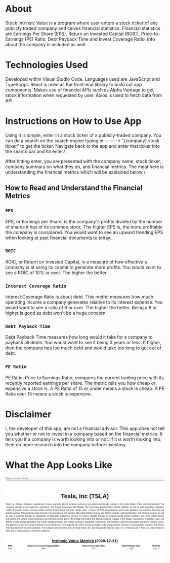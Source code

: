 # About

Stock Intrinsic Value is a program where user enters a stock ticker of any publicly traded company and ceives financial statistics. Financial statistics are Earnings Per Share (EPS), Return on Invested Capital (ROIC), Price-to-Earnings (PE) Ratio, Debt Payback Time and Invest Coverage Ratio. Info about the company is included as well.

# Technologies Used

Developed within Visual Studio Code. Languages used are JavaScript and TypeScript. React is used as the front-end library to build out app components. Makes use of financial APIs such as Alpha Vantage to get stock information when requested by user. Axios is used to fetch data from API.

# Instructions on How to Use App

Using it is simple, enter in a stock ticker of a publicly-traded company. You can do a search on the search engine typing in -----> "{company} stock ticker" to get the ticker. Navigate back to the app and enter that ticker into the search bar and hit enter.\

After hitting enter, you are presented with the company name, stock ticker, company summary on what they do, and financial metrics. The meat here is understanding the financial metrics which will be explained below.\

## How to Read and Understand the Financial Metrics

### `EPS`

EPS, or Earnings per Share, is the company's profits divided by the number of shares it has of its common stock. The higher EPS is, the more profitable the company is considered. You would want to see an upward trending EPS when looking at past financial documents to today.

### `ROIC`

ROIC, or Return on Invested Capital, is a measure of how effective a company is at using its capital to generate more profits. You would want to see a ROIC of 10% or over. The higher the better.

### `Interest Coverage Ratio`

Interest Coverage Ratio is about debt. This metric measures how much operating income a company generates relative to its interest expense. You would want to see a ratio of 6 or over. The higher the better. Being a 6 or higher is good as debt won't be a huge concern.

### `Debt Payback Time`

Debt Payback Time measures how long would it take for a company to payback all debts. You would want to see it being 3 years or less. If higher, then the company has too much debt and would take too long to get out of debt.

### `PE Ratio`

PE Ratio, Price to Earnings Ratio, compares the current trading price with its recently reported earnings per share. The metric tells you how cheap or expensive a stock is. A PE Ratio of 15 or under means a stock is cheap. A PE Ratio over 15 means a stock is expensive.

# Disclaimer

I, the developer of this app, am not a financial advisor. This app does not tell you whether or not to invest in a company based on the financial metrics. It tells you if a company is worth looking into or not. If it is worth looking into, then do more research into the company before investing.

# What the App Looks Like

![Screenshot of Stock Intrinsic Value App](https://github.com/tonyern/stock-intrinsic-value/blob/master/public/stock-intrinsic-value-app.png)
